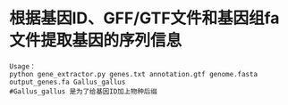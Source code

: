 # 根据基因ID、GFF/GTF文件和基因组fa文件提取基因的序列信息
```
Usage：
python gene_extractor.py genes.txt annotation.gtf genome.fasta output_genes.fa Gallus_gallus
#Gallus_gallus 是为了给基因ID加上物种后缀
```
